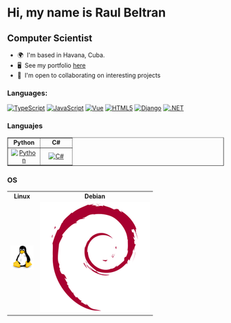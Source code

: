Hi, my name is Raul Beltran
================================

Computer Scientist
------------------------
* 🌍  I'm based in Havana, Cuba.
* 🖥️  See my portfolio [here](https://rb58853.github.io/CV/)
* 🤝  I'm open to collaborating on interesting projects

### Languages:
<div align="left" gap="100">


<a href="https://www.typescriptlang.org/" target="_blank" rel="noreferrer"><img src="https://raw.githubusercontent.com/danielcranney/readme-generator/main/public/icons/skills/typescript-colored.svg" width="36" height="36" alt="TypeScript" /></a>
<a href="https://developer.mozilla.org/en-US/docs/Web/JavaScript" target="_blank" rel="noreferrer"><img src="https://raw.githubusercontent.com/danielcranney/readme-generator/main/public/icons/skills/javascript-colored.svg" width="36" height="36" alt="JavaScript" /></a>
<a href="https://vuejs.org/" target="_blank" rel="noreferrer"><img src="https://raw.githubusercontent.com/danielcranney/readme-generator/main/public/icons/skills/vuejs-colored.svg" width="36" height="36" alt="Vue" /></a>
<a href="https://developer.mozilla.org/en-US/docs/Glossary/HTML5" target="_blank" rel="noreferrer"><img src="https://raw.githubusercontent.com/danielcranney/readme-generator/main/public/icons/skills/html5-colored.svg" width="36" height="36" alt="HTML5" /></a>
<a href="https://www.djangoproject.com" target="_blank" rel="noreferrer"><img src="https://raw.githubusercontent.com/danielcranney/readme-generator/main/public/icons/skills/django-colored.svg" width="36" height="36" alt="Django" /></a>
<a href="https://dotnet.microsoft.com/en-us/" target="_blank" rel="noreferrer"><img src="https://raw.githubusercontent.com/danielcranney/readme-generator/main/public/icons/skills/dot-net-colored.svg" width="36" height="36" alt=".NET" /></a>
<!-- <a href="https://go.dev/" target="_blank" rel="noreferrer"><img src="https://raw.githubusercontent.com/danielcranney/readme-generator/main/public/icons/skills/go-colored.svg" width="36" height="36" alt="Golang" /></a> -->
</div>


### Languajes
<table width="auto" border="1" cellspacing="0" cellpadding="0">
    <tr>  
        <td width="60" align="center">
            <b>Python</b>
        </td>
        <td width="60" align="center">
            <b>C#</b>
        </td>
    </tr>
    <tr>  
        <td width="60" align="center">
            <a href="https://www.python.org/" target="_blank" rel="noreferrer">
                <img src="https://raw.githubusercontent.com/danielcranney/readme-generator/main/public/icons/skills/python-colored.svg" width="55" height="55" alt="Python" />
            </a>
        </td>
        <td width="60" align="center">
            <a href="https://docs.microsoft.com/en-us/dotnet/csharp/" target="_blank" rel="noreferrer"><img src="https://raw.githubusercontent.com/danielcranney/readme-generator/main/public/icons/skills/csharp-colored.svg" width="55" height="55" alt="C#" /></a>
        </td>
    </tr>
</table>


### OS

<table width="auto" border="0" cellspacing="0" cellpadding="0">
    <tr>  
        <td align="center">
            <b>Linux</b>
        </td>
        <td align="center">
            <b>Debian</b>
        </td>
    </tr>
    <tr>  
        <td width="fill-content" align="center">
            <a href = "https://www.privacyguides.org/en/os/linux-overview/#:~:text=Linux%20is%20an%20open%2Dsource,computers%20from%20the%20ground%20up."> <img src="https://github.com/devicons/devicon/blob/master/icons/linux/linux-original.svg" title="Linux" alt="Linux" width="55" height="55"/> </a> 
        </td>
        <td width="fill-content" align="center">
            <a href = "https://operavps.com/blog/what-is-debian/#:~:text=Debian%20is%20free%2C%20open%2Dsource,Linux%20are%20based%20on%20it."><img src="https://github.com/devicons/devicon/blob/master/icons/debian/debian-original.svg"/> </a> 
        </td>
    </tr>
</table>